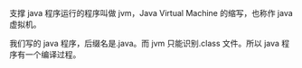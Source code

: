 支撑 java 程序运行的程序叫做 jvm，Java Virtual Machine 的缩写，也称作 java 虚拟机。

我们写的 java 程序，后缀名是.java。而 jvm 只能识别.class 文件。所以 java 程序有一个编译过程。
